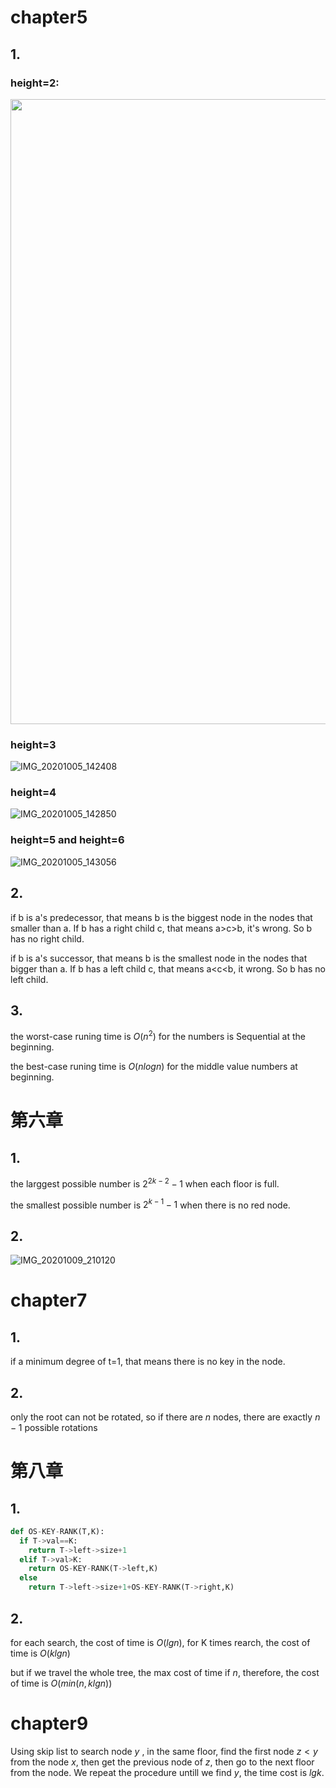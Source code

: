 # chapter5

## 1.

### height=2:



<img src="/Users/tjc/Downloads/IMG_20201005_142116.jpg" width="1000">

### height=3

![IMG_20201005_142408](/Users/tjc/Downloads/IMG_20201005_142408.jpg)





### height=4

![IMG_20201005_142850](/Users/tjc/Downloads/IMG_20201005_142850.jpg)



### height=5 and height=6

![IMG_20201005_143056](/Users/tjc/Downloads/IMG_20201005_143056.jpg)



## 2.

if b is a's predecessor, that means b is the biggest node in the nodes that smaller than a. If b has a right child c, that means a>c>b, it's wrong. So b has no right child.

if b is a's successor, that means b is the smallest node in the nodes that bigger than a. If b has a left child c, that means a<c<b, it wrong. So b has no left child.



## 3.

the worst-case runing time is $O(n^2)$ for the numbers is Sequential at the beginning.

the best-case runing time is $O(nlogn)$ for the middle value numbers at beginning.



# 第六章

## 1.

the larggest possible number is $2^{2k-2}-1$ when each floor is full.

the smallest possible number is $2^{k-1}-1$ when there is no red node.

## 2.

![IMG_20201009_210120](/Users/tjc/Downloads/IMG_20201009_210120.jpg)

# chapter7

## 1.

if a minimum degree of t=1,  that means there is no key in the node.

## 2.

only the root can not be rotated, so if there are $n$ nodes, there are exactly $n-1$ possible rotations

# 第八章

## 1.

```python
def OS-KEY-RANK(T,K):
  if T->val==K:
    return T->left->size+1
  elif T->val>K:
    return OS-KEY-RANK(T->left,K)
  else
    return T->left->size+1+OS-KEY-RANK(T->right,K) 
```



## 2.

for each search, the cost of time is $O(lgn)$, for K times rearch, the cost of time is $O(klgn)$

but if we travel the whole tree, the max cost of time if $n$, therefore, the cost of time is $O(min(n,klgn))$

# chapter9

Using skip list to search node $y$ , in the same floor, find the first node $z<y$ from the node $x$, then get the previous node of $z$,  then go to the next floor from the node. We repeat the procedure untill we find $y$, the  time  cost is $lgk$. 


